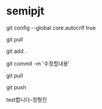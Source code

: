 # semipjt

git config --global core.autocrlf true



git pull

git add .

git commit -m '수정할내용'

git pull

git push

test합니다-정형진

